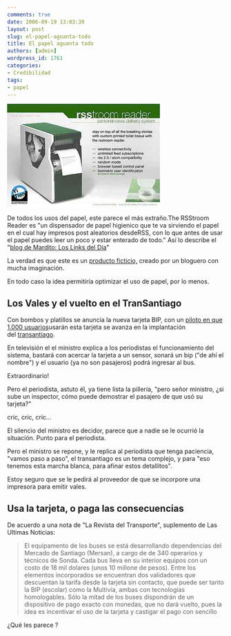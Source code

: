 ```yaml
---
comments: true
date: 2006-09-19 13:03:39
layout: post
slug: el-papel-aguanta-todo
title: El papel aguanta todo
authors: [admin]
wordpress_id: 1761
categories:
- Credibilidad
tags:
- papel
---
```


![](rsstroom.jpg)

De todos los usos del papel, este parece el más extraño.The RSStroom Reader es "un dispensador de papel higienico que te va sirviendo el papel en el cual hay impresos post aleatorios desdeRSS, con lo que antes de usar el papel puedes leer un poco y estar enterado de todo." Así lo describe el "[blog de Mardito: Los Links del Día](http://replay.web.archive.org/20071011063529/http://www.mardito.com/weblog/?p=1766)"

La verdad es que este es un [producto ficticio,](http://replay.web.archive.org/20071011063529/http://www.djspyhunter.com/blog/2005/12/05/rsstroom-reader-toilet-paper-printer/) creado por un bloguero con mucha imaginación.

En todo caso la idea permitiría optimizar el uso de papel, por lo menos.


## Los Vales y el vuelto en el TranSantiago


Con bombos y platillos se anuncia la nueva tarjeta BIP, con un [piloto en que 1.000 usuarios](http://replay.web.archive.org/20071011063529/http://forum.skyscraperpage.com/showthread.php?t=114247)usarán esta tarjeta se avanza en la implantación del [transantiago](http://replay.web.archive.org/20071011063529/http://www.transantiago.cl/).

En televisión el el ministro explica a los periodistas el funcionamiento del sistema, bastará con acercar la tarjeta a un sensor, sonará un bip ("de ahí el nombre") y el usuario (ya no son pasajeros) podrá ingresar al bus.

Extraordinario!

Pero el periodista, astuto él, ya tiene lista la pillería, "pero señor ministro, ¿si sube un inspector, cómo puede demostrar el pasajero de que usó su tarjeta?"

cric, cric, cric...

El silencio del ministro es decidor, parece que a nadie se le ocurrió la situación.
Punto para el periodista.

Pero el ministro se repone, y le replica al periodista que tenga paciencia, "vamos paso a paso", el transantiago es un tema complejo, y para "eso tenemos esta marcha blanca, para afinar estos detallitos".

Estoy seguro que se le pedirá al proveedor de que se incorpore una impresora para emitir vales.









## Usa la tarjeta, o paga las consecuencias


De acuerdo a una nota de "La Revista del Transporte", suplemento de Las Ultimas Noticias:


> El equipamento de los buses se está desarrollando dependencias del Mercado de Santiago (Mersan), a cargo de de 340 operarios y técnicos de Sonda. Cada bus lleva en su interior equipos con un costo de 18 mil dolares (unos 10 millone de pesos). Entre los elementos incorporados se encuentran dos validadores que descuentan la tarifa desde la tarjeta sin contacto, que puede ser tanto la BIP (escolar) como la Multivía, ambas con tecnologías homologables. Sólo la mitad de los buses dispondrán de un dispositivo de pago exacto con monedas, que no dará vuelto, pues la idea es incentivar el uso de la tarjeta y castigar el pago con sencillo


¿Qué les parece ?





